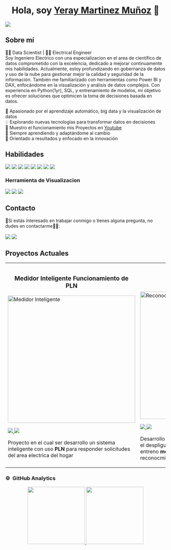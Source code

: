 <div align="center">
<h1 aling="center"> Hola, soy <a href="https://www.linkedin.com/in/yeray-martinez-a35444248/"> Yeray Martinez Muñoz</a> 👋</h1>
</div>
<img src="https://i.imgur.com/AE6eYxd.png">

## Sobre mí
👨‍💻 Data Scientist | 👷‍♂️ Electrical Engineer <br>
Soy Ingeniero Electrico con una especializacion en el area de científico de datos comprometido con la excelencia, dedicado a mejorar continuamente mis habilidades. Actualmente, estoy profundizando en gobernanza de datos y uso de la nube para gestionar mejor la calidad y seguridad de la información. También me familiarizado con herramientas como Power BI y DAX, enfocándome en la visualización y análisis de datos complejos. Con experiencia en Python(1yr), SQL, y entrenamiento de modelos, mi objetivo es ofrecer soluciones que optimicen la toma de decisiones basada en datos.<br>

🚀 Apasionado por el aprendizaje automático, big data y la visualización de datos<br>
💡 Explorando nuevas tecnologías para transformar datos en decisiones<br> 
🎥 Muestro el funcionamiento mis Proyectos en [Youtube](https://www.youtube.com/@YerayMartinez-r7u)<br>
🌱 Siempre aprendiendo y adaptándome al cambio  
🎯 Orientado a resultados y enfocado en la innovación<br>  

## Habilidades
![](https://img.shields.io/badge/Data%20Science-yellow?style=for-the-badge&logo=dataiku)
![](https://img.shields.io/badge/Python-green?style=for-the-badge&logo=python)
![](https://img.shields.io/badge/SQL-orange?style=for-the-badge&logo=sql)
![](https://img.shields.io/badge/Machine_Learning-brightgreen?style=for-the-badge&logo=scikit-learn)
![](https://img.shields.io/badge/tensorflow-yellow?style=for-the-badge&logo=tensorflow)
![](https://img.shields.io/badge/spacy-orange?style=for-the-badge&logo=spacy)
![](https://img.shields.io/badge/Excel-green?style=for-the-badge&logo=microsoftexcel)
![](https://img.shields.io/badge/DAX-lightgrey?style=for-the-badge&logo=powerbi)
### Herramienta de Visualizacion 
![](https://img.shields.io/badge/PowerBI-yellow?style=for-the-badge&logo=powerbi)
![](https://img.shields.io/badge/Seaborn-orange?style=for-the-badge&logo=seaborn)
![](https://img.shields.io/badge/Matplotlib-green?style=for-the-badge&logo=matplotlib)



## Contacto
📧Si estás interesado en trabajar conmigo o tienes alguna pregunta, no dudes en contactarme👨‍💻:<br><br>
![](https://img.shields.io/badge/Email-yeraym21m%40gmail.com-lightgrey?style=for-the-badge&logo=gmail)
![](https://img.shields.io/badge/Outlook-yerayM21M%40hotmail.com-lightgrey?style=for-the-badge&logo=hotmail)

## Proyectos Actuales
<table>
<tr>
<td width="50%">
<h3 align="center">Medidor Inteligente Funcionamiento de PLN</h3>
<div aling="center">
<a href="https://github.com/yerayM21/Medidor_inteligente_PLN" target="_blank"><img src="https://i.imgur.com/DaIxiAV.png" width="400" alt="Medidor Inteligente"</a>
<p>
<a href="https://github.com/yerayM21/Medidor_inteligente_PLN" target="_blank">
<img src="https://img.shields.io/badge/C%C3%93DIGO-black?style=for-the-badge&logo=github&logoColor=white">
</a>
<a href="https://www.youtube.com/watch?v=wIY9vvbs2KM&t=1s" target="_blank">
<img src="https://img.shields.io/badge/-Youtube-white?style=for-the-badge&color=red">
</a>
</p>
<p>Proyecto en el cual ser desarrollo un sistema inteligente con uso <strong> PLN </strong>para responder solicitudes del area electrica del hogar</p>
</div>

</td>

<td width="50%">
               <br>
<h3 align="center">Reconocimiento Facial</h3>
<div aling="center">
<a href="https://github.com/yerayM21/Face_Recognition" target="_blank"><img src="https://i.imgur.com/Jp3FB2d.png" width="400" alt="Reconocimiento Facial"</a>
<br>
<p>
<a href="https://github.com/yerayM21/Face_Recognition" target="_blank">
<img src="https://img.shields.io/badge/C%C3%93DIGO-black?style=for-the-badge&logo=github&logoColor=white">
</a>
<a href="https://www.youtube.com/watch?v=sTzS9YciNUI" target="_blank">
<img src="https://img.shields.io/badge/-Youtube-white?style=for-the-badge&color=red">
</a>
</p>
<p>Desarrollo un Interfaz Web con <strong> django </strong>, para facilitar el despligue de la imagen con el reconocmiento. se entreno <strong> modelos de clasificacion </strong> para el reconocmiento de rostros.</p>
</div>
</table>
</div>

### ⚙️ &nbsp;GitHub Analytics

<p align="center">
<a href="https://github.com/yerayM21">
  <img height="180em" src="https://github-readme-stats-eight-theta.vercel.app/api?username=yerayM21&show_icons=true&theme=algolia&include_all_commits=true&count_private=true"/>
  <img height="180em" src="https://github-readme-stats-eight-theta.vercel.app/api/top-langs/?username=yerayM21&layout=compact&langs_count=8&theme=algolia"/>
</a>
</p>
